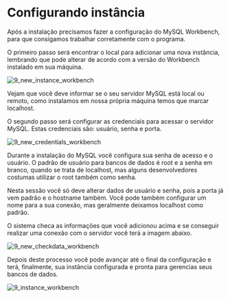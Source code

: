 # Configurando instância

Após a instalação precisamos fazer a configuração do MySQL Workbench, para que consigamos trabalhar corretamente com o programa.

O primeiro passo será encontrar o local para adicionar uma nova instância, lembrando que pode alterar de acordo com a versão do Workbench instalado em sua máquina.

![9_new_instance_workbench](./images/9_new_instance_workbench.png "9_new_instance_workbench")

Vejam que você deve informar se o seu servidor MySQL está local ou remoto, como instalamos em nossa própria máquina temos que marcar localhost.

O segundo passo será configurar as credenciais para acessar o servidor MySQL. Estas credenciais são: usuário, senha e porta.

![9_new_credentials_workbench](./images/9_new_credentials_workbench.png "9_new_credentials_workbench")

Durante a instalação do MySQL você configura sua senha de acesso e o usuário. O padrão de usuário para bancos de dados é root e a senha em branco, quando se trata de localhost, mas alguns desenvolvedores costumas utilizar o root também como senha.

Nesta sessão você só deve alterar dados de usuário e senha, pois a porta já vem padrão e o hostname também. Você pode também configurar um nome para a sua conexão, mas geralmente deixamos localhost como padrão.

O sistema checa as informações que você adicionou acima e se conseguir realizar uma conexão com o servidor você terá a imagem abaixo.

![9_new_checkdata_workbench](./images/9_new_checkdata_workbench.png "9_new_checkdata_workbench")

Depois deste processo você pode avançar até o final da configuração e terá, finalmente, sua instância configurada e pronta para gerencias seus bancos de dados.

![9_instance_workbench](./images/9_instance_workbench.png "9_instance_workbench")